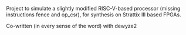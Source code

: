 Project to simulate a slightly modified RISC-V-based processor (missing instructions fence and op_csr), for synthesis on Strattix III based FPGAs.

Co-written (in every sense of the word) with dewyze2
